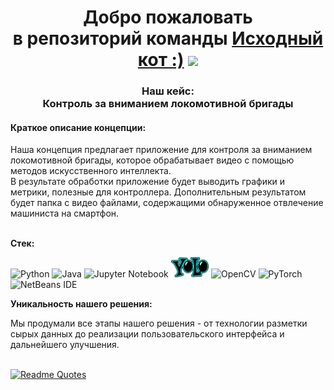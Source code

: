 <h1 align="center">Добро пожаловать<br>в репозиторий команды <a href="https://github.com/fffars/Hackaton_Habarovsk_Ishodniy_kot_2023" target="_blank">Исходный кот :)</a> 
<img src="https://github.com/blackcater/blackcater/raw/main/images/Hi.gif" height="32"/></h1>
<h3 align="center">Наш кейс:<br>Контроль за вниманием локомотивной бригады</h3>

<h4>Краткое описание концепции:</h4>

Наша концепция предлагает приложение для контроля за вниманием локомотивной бригады, которое обрабатывает видео с помощью методов искусственного интеллекта. <br>
В результате обработки приложение будет выводить графики и метрики, полезные для контроллера. Дополнительным результатом будет папка с видео файлами, содержащими обнаруженное отвлечение машиниста на смартфон.<br><br>

<b>Стек:</b> <br>

![Python](https://img.shields.io/badge/python-3670A0?style=for-the-badge&logo=python&logoColor=ffdd54) ![Java](https://img.shields.io/badge/java-%23ED8B00.svg?style=for-the-badge&logo=openjdk&logoColor=white) ![Jupyter Notebook](https://img.shields.io/badge/jupyter-%23FA0F00.svg?style=for-the-badge&logo=jupyter&logoColor=white) <img src="https://github.com/fffars/Hackaton_Habarovsk_Ishodniy_kot_2023/blob/main/yologo_2.png" height="32"/> ![OpenCV](https://img.shields.io/badge/opencv-%23white.svg?style=for-the-badge&logo=opencv&logoColor=white) ![PyTorch](https://img.shields.io/badge/PyTorch-%23EE4C2C.svg?style=for-the-badge&logo=PyTorch&logoColor=white) ![NetBeans IDE](https://img.shields.io/badge/NetBeansIDE-1B6AC6.svg?style=for-the-badge&logo=apache-netbeans-ide&logoColor=white)

<b>Уникальность нашего решения:</b> <br>

Мы продумали все этапы нашего решения - от технологии разметки сырых данных до реализации пользовательского интерфейса и дальнейшего улучшения.<br><br>

[![Readme Quotes](https://quotes-github-readme.vercel.app/api?type=horizontal&theme=dark)](https://github.com/piyushsuthar/github-readme-quotes)

